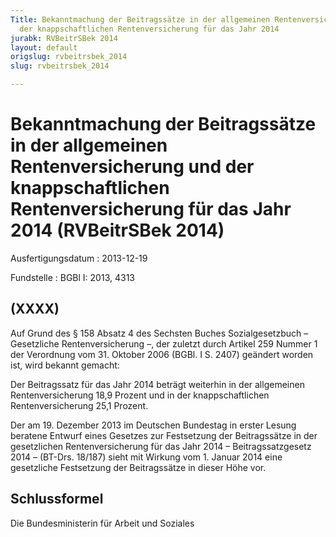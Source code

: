 ```yaml
---
Title: Bekanntmachung der Beitragssätze in der allgemeinen Rentenversicherung und
  der knappschaftlichen Rentenversicherung für das Jahr 2014
jurabk: RVBeitrSBek 2014
layout: default
origslug: rvbeitrsbek_2014
slug: rvbeitrsbek_2014

---
```


# Bekanntmachung der Beitragssätze in der allgemeinen Rentenversicherung und der knappschaftlichen Rentenversicherung für das Jahr 2014 (RVBeitrSBek 2014)

Ausfertigungsdatum
:   2013-12-19

Fundstelle
:   BGBl I: 2013, 4313


## (XXXX)

Auf Grund des § 158 Absatz 4 des Sechsten Buches Sozialgesetzbuch
– Gesetzliche              Rentenversicherung –, der zuletzt durch Artikel 259 Nummer 1 der Verordnung vom 31. Oktober 2006 (BGBl. I S. 2407) geändert worden ist, wird bekannt gemacht:

Der Beitragssatz für das Jahr 2014 beträgt weiterhin in der allgemeinen Rentenversicherung 18,9 Prozent und in der knappschaftlichen Rentenversicherung 25,1 Prozent.

Der am 19. Dezember 2013 im Deutschen Bundestag in erster Lesung beratene Entwurf eines Gesetzes zur Festsetzung der Beitragssätze in der gesetzlichen Rentenversicherung für das Jahr 2014 – Beitragssatzgesetz 2014 – (BT-Drs. 18/187) sieht mit Wirkung vom 1. Januar 2014 eine gesetzliche Festsetzung der Beitragssätze in dieser Höhe vor.


## Schlussformel

Die Bundesministerin für Arbeit und Soziales


